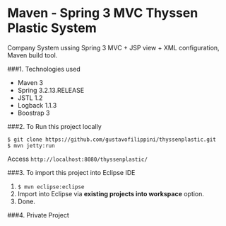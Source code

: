 Maven - Spring 3 MVC Thyssen Plastic System
===============================
Company System ussing Spring 3 MVC + JSP view + XML configuration, Maven build tool.

###1. Technologies used
* Maven 3
* Spring 3.2.13.RELEASE
* JSTL 1.2
* Logback 1.1.3
* Boostrap 3

###2. To Run this project locally
```shell
$ git clone https://github.com/gustavofilippini/thyssenplastic.git
$ mvn jetty:run
```
Access ```http://localhost:8080/thyssenplastic/```

###3. To import this project into Eclipse IDE
1. ```$ mvn eclipse:eclipse```
2. Import into Eclipse via **existing projects into workspace** option.
3. Done.

###4. Private Project 

